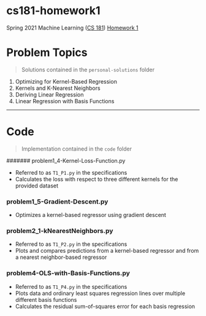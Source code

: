 # cs181-homework1
Spring 2021 Machine Learning ([CS 181](https://harvard-ml-courses.github.io/cs181-web-2021/)) [Homework 1](https://github.com/harvard-ml-courses/cs181-s21-homeworks/tree/main/hw1)

# Problem Topics

> Solutions contained in the `personal-solutions` folder

1. Optimizing for Kernel-Based Regression
2. Kernels and K-Nearest Neighbors
3. Deriving Linear Regression
4. Linear Regression with Basis Functions

---

# Code

> Implementation contained in the `code` folder

####### problem1_4-Kernel-Loss-Function.py

- Referred to as `T1_P1.py` in the specifications
- Calculates the loss with respect to three different kernels for the provided dataset

### problem1_5-Gradient-Descent.py
- Optimizes a kernel-based regressor using gradient descent

### problem2_1-kNearestNeighbors.py
- Referred to as `T1_P2.py` in the specifications
- Plots and compares predictions from a kernel-based regressor and from a nearest neighbor-based regressor

### problem4-OLS-with-Basis-Functions.py
- Referred to as `T1_P4.py` in the specifications
- Plots data and ordinary least squares regression lines over multiple different basis functions
- Calculates the residual sum-of-squares error for each basis regression
